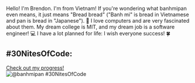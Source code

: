 Hello! I'm Brendon. I'm from Vietnam! If you're wondering what banhmipan even means, it just means "Bread bread" ("Banh mi" is bread in Vietnamese and pan is bread in "Japanese"). 🍞
I love computers and are very fascinated about them. My dream college is MIT, and my dream job is a software engineer! 💻
I have a lot planned for life: I wish everyone success! 🍀

## #30NitesOfCode:
  [Check out my progress!](https://www.codedex.io/@banhmipan/30-nites-of-code)  
  ![@banhmipan #30NitesOfCode](https://www.codedex.io/api/petStatus?user=banhmipan)
